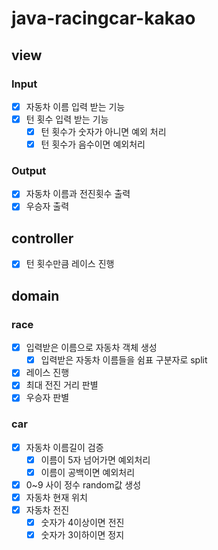 # java-racingcar-kakao


## view
### Input
* [x] 자동차 이름 입력 받는 기능
* [x] 턴 횟수 입력 받는 기능
  * [x] 턴 횟수가 숫자가 아니면 예외 처리
  * [x] 턴 횟수가 음수이면 예외처리

### Output
* [x] 자동차 이름과 전진횟수 출력
* [x] 우승자 출력

## controller
* [x] 턴 횟수만큼 레이스 진행

## domain
### race
* [x] 입력받은 이름으로 자동차 객체 생성
  * [x] 입력받은 자동차 이름들을 쉼표 구분자로 split
* [x] 레이스 진행
* [x] 최대 전진 거리 판별
* [x] 우승자 판별

### car
* [x] 자동차 이름길이 검증
  * [x] 이름이 5자 넘어가면 예외처리
  * [x] 이름이 공백이면 예외처리
* [x] 0~9 사이 정수 random값 생성
* [x] 자동차 현재 위치
* [x] 자동차 전진
  * [x] 숫자가 4이상이면 전진
  * [x] 숫자가 3이하이면 정지
